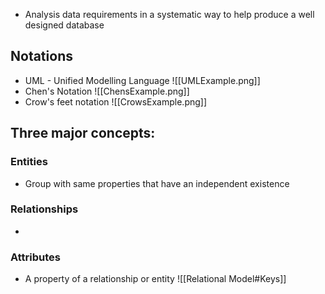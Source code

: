 - Analysis data requirements in a systematic way to help produce a well designed database
## Notations
- UML - Unified Modelling Language
![[UMLExample.png]]
-  Chen's Notation
![[ChensExample.png]]
- Crow's feet notation
![[CrowsExample.png]]

## Three major concepts:
### Entities
- Group with same properties that have an independent existence
### Relationships
- 
### Attributes
- A property of a relationship or entity
![[Relational Model#Keys]]